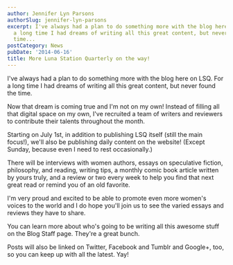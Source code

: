 ```yaml
---
author: Jennifer Lyn Parsons
authorSlug: jennifer-lyn-parsons
excerpt: I've always had a plan to do something more with the blog here on LSQ. For
  a long time I had dreams of writing all this great content, but never found the
  time...
postCategory: News
pubDate: '2014-06-16'
title: More Luna Station Quarterly on the way!
---
```

I've always had a plan to do something more with the blog here on LSQ. For a long time I had dreams of writing all this great content, but never found the time.

Now that dream is coming true and I'm not on my own! Instead of filling all that digital space on my own, I've recruited a team of writers and reviewers to contribute their talents throughout the month.

Starting on July 1st, in addition to publishing LSQ itself (still the main focus!), we'll also be publishing daily content on the website! (Except Sunday, because even I need to rest occasionally.)

There will be interviews with women authors, essays on speculative fiction, philosophy, and reading, writing tips, a monthly comic book article written by yours truly, and a review or two every week to help you find that next great read or remind you of an old favorite.

I'm very proud and excited to be able to promote even more women's voices to the world and I do hope you'll join us to see the varied essays and reviews they have to share.

You can learn more about who's going to be writing all this awesome stuff on the Blog Staff page. They're a great bunch.

Posts will also be linked on Twitter, Facebook and Tumblr and Google+, too, so you can keep up with all the latest. Yay!
